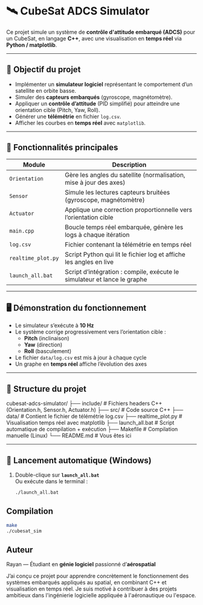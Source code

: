 # 🛰️ CubeSat ADCS Simulator

Ce projet simule un système de **contrôle d'attitude embarqué (ADCS)** pour un CubeSat, en langage **C++**, avec une visualisation en **temps réel** via **Python / matplotlib**.

---

## 🎯 Objectif du projet

- Implémenter un **simulateur logiciel** représentant le comportement d’un satellite en orbite basse.
- Simuler des **capteurs embarqués** (gyroscope, magnétomètre).
- Appliquer un **contrôle d’attitude** (PID simplifié) pour atteindre une orientation cible (Pitch, Yaw, Roll).
- Générer une **télémétrie** en fichier `log.csv`.
- Afficher les courbes en **temps réel** avec `matplotlib`.

---

## 🧱 Fonctionnalités principales

| Module        | Description                                                                 |
|---------------|-----------------------------------------------------------------------------|
| `Orientation` | Gère les angles du satellite (normalisation, mise à jour des axes)         |
| `Sensor`      | Simule les lectures capteurs bruitées (gyroscope, magnétomètre)            |
| `Actuator`    | Applique une correction proportionnelle vers l’orientation cible           |
| `main.cpp`    | Boucle temps réel embarquée, génère les logs à chaque itération            |
| `log.csv`     | Fichier contenant la télémétrie en temps réel                              |
| `realtime_plot.py` | Script Python qui lit le fichier log et affiche les angles en live    |
| `launch_all.bat` | Script d’intégration : compile, exécute le simulateur et lance le graphe |

---

## 🖥️ Démonstration du fonctionnement

- Le simulateur s’exécute à **10 Hz**
- Le système corrige progressivement vers l’orientation cible :
  - **Pitch** (inclinaison)
  - **Yaw** (direction)
  - **Roll** (basculement)
- Le fichier `data/log.csv` est mis à jour à chaque cycle
- Un graphe en **temps réel** affiche l’évolution des axes

---

## 📁 Structure du projet

cubesat-adcs-simulator/
├── include/ # Fichiers headers C++ (Orientation.h, Sensor.h, Actuator.h)
├── src/ # Code source C++
├── data/ # Contient le fichier de télémétrie log.csv
├── realtime_plot.py # Visualisation temps réel avec matplotlib
├── launch_all.bat # Script automatique de compilation + exécution
├── Makefile # Compilation manuelle (Linux)
└── README.md # Vous êtes ici

---

## 🚀 Lancement automatique (Windows)

1. Double-clique sur **`launch_all.bat`**  
   Ou exécute dans le terminal :
   ```bash
   ./launch_all.bat

## Compilation
```bash
make
./cubesat_sim
```

## Auteur
Rayan — Étudiant en **génie logiciel** passionné d’**aérospatial**

J’ai conçu ce projet pour apprendre concrètement le fonctionnement des systèmes embarqués appliqués au spatial, en combinant C++ et visualisation en temps réel. Je suis motivé à contribuer à des projets ambitieux dans l'ingénierie logicielle appliquée à l'aéronautique ou l'espace.